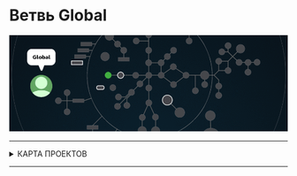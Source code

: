 # Ветвь Global #


![global branch](./global.gif)

---

<details>
<summary> КАРТА ПРОЕКТОВ </summary>
![map Holy_Graph](../Holy_Graph.png)
</details>

---

